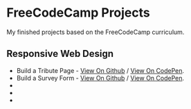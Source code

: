 # FreeCodeCamp Projects

My finished projects based on the FreeCodeCamp curriculum.

## Responsive Web Design

- Build a Tribute Page - [View On Github](https://arcismd.github.io/freecodecamp-projects/responsive-web-design/tribute-page/) / [View On CodePen](https://codepen.io/arcismd/full/MWOjJEq).
- Build a Survey Form - [View On Github](https://arcismd.github.io/freecodecamp-projects/responsive-web-design/survey-form/) / [View On CodePen](https://codepen.io/arcismd/full/YzEGROq).
-
-
-
